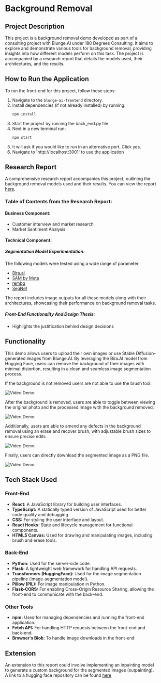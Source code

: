 # Background Removal

## Project Description
This project is a background removal demo developed as part of a consulting project with Blunge.AI under 180 Degrees Consulting. It aims to explore and demonstrate various tools for background removal, providing insights into how different models perform on this task. The project is accompanied by a research report that details the models used, their architectures, and the results.

## How to Run the Application
To run the front-end for this project, follow these steps:

1. Navigate to the `blunge-ai-frontend` directory.
2. Install dependencies (if not already installed) by running:
   ```bash
   npm install
3. Start the project by running the back_end.py file 
4. Next in a new terminal run:
   ```bash
   npm start
5. It will ask if you would like to run in an alternative port. Click yes.
6. Navigate to 'http://localhost:3001' to use the application

## Research Report
A comprehensive research report accompanies this project, outlining the background removal models used and their results. You can view the report [here](https://docs.google.com/document/d/1MyD-i57LvN-rH2dc7LvEKHIrMT19zSuWtWPWVm8hRHo/edit?tab=t.0).

### Table of Contents from the Research Report:
#### Business Component:
- Customer interview and market research
- Market Sentiment Analysis 
#### Technical Component:
##### Segmentation Model Experimentation:
The following models were tested using a wide range of parameter

- [Bira.ai](https://bira.ai/)
- [SAM by Meta](https://segment-anything.com/)
- [rembg](https://github.com/danielgatis/rembg)
- [SegNet](https://arxiv.org/abs/1511.00561)

The report includes image outputs for all these models along with their architectures, showcasing their performance on background removal tasks.
##### Front-End Functionality And Design Thesis:
- Highlights the justification behind design decisions

## Functionality 

This demo allows users to upload their own images or use Stable Diffusion-generated images from Blunge.AI. By leveraging the Bira.AI model from Hugging Face, users can remove the background of their images with minimal distortion, resulting in a clean and seamless image segmentation process. 

If the background is not removed users are not able to use the brush tool.

![Video Demo](part1.gif)

After the background is removed, users are able to toggle between viewing the original photo and the processed image with the background removed.

![Video Demo](part2.gif)

Additionally, users are able to amend any defects in the background removal using an erase and recover brush, with adjustable brush sizes to ensure precise edits. 

![Video Demo](part3.gif)

Finally, users can directly download the segmented image as a PNG file.

![Video Demo](part4.gif)



## Tech Stack Used
### Front-End
- **React:** A JavaScript library for building user interfaces.
- **TypeScript:** A statically typed version of JavaScript used for better code quality and debugging.
- **CSS:** For styling the user interface and layout.
- **React Hooks:** State and lifecycle management for functional components.
- **HTML5 Canvas:** Used for drawing and manipulating images, including brush and erase tools.
### Back-End
- **Python:** Used for the server-side code.
- **Flask:** A lightweight web framework for handling API requests.
- **Transformers (HuggingFace):** Used for the image segmentation pipeline (image-segmentation model).
- **Pillow (PIL):** For image manipulation in Python.
- **Flask-CORS:** For enabling Cross-Origin Resource Sharing, allowing the front-end to communicate with the back-end.
### Other Tools
- **npm:** Used for managing dependencies and running the front-end application.
- **Fetch API:** For handling HTTP requests between the front-end and back-end.
- **Browser's Blob:** To handle image downloads in the front-end


## Extension 
An extension to this report could involve implementing an inpainting model to generate a custom background for the segmented images (outpainting).
A link to a hugging face repository can be found [here](https://huggingface.co/docs/diffusers/advanced_inference/outpaint#image-preparation)


   
